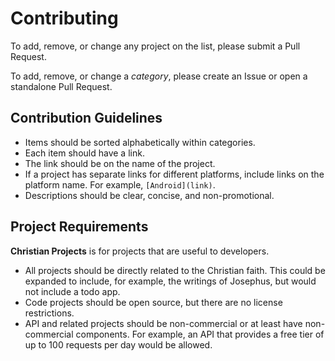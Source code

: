 # Contributing

To add, remove, or change any project on the list, please submit a Pull Request.

To add, remove, or change a _category_, please create an Issue or open a standalone Pull Request.

## Contribution Guidelines

 - Items should be sorted alphabetically within categories.
 - Each item should have a link.
 - The link should be on the name of the project.
 - If a project has separate links for different platforms, include links on the platform name. For example, `[Android](link)`.
 - Descriptions should be clear, concise, and non-promotional.

## Project Requirements

**Christian Projects** is for projects that are useful to developers. 

 - All projects should be directly related to the Christian faith. This could be expanded to include, for example, the writings of Josephus, but would not include a todo app.
 - Code projects should be open source, but there are no license restrictions.
 - API and related projects should be non-commercial or at least have non-commercial components. For example, an API that provides a free tier of up to 100 requests per day would be allowed.
